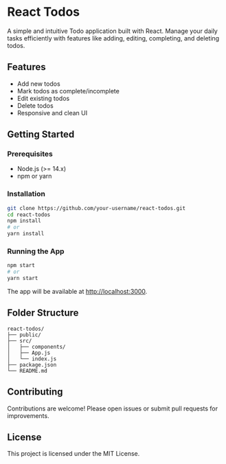 # React Todos

A simple and intuitive Todo application built with React. Manage your daily tasks efficiently with features like adding, editing, completing, and deleting todos.

## Features

- Add new todos
- Mark todos as complete/incomplete
- Edit existing todos
- Delete todos
- Responsive and clean UI

## Getting Started

### Prerequisites

- Node.js (>= 14.x)
- npm or yarn

### Installation

```bash
git clone https://github.com/your-username/react-todos.git
cd react-todos
npm install
# or
yarn install
```

### Running the App

```bash
npm start
# or
yarn start
```

The app will be available at [http://localhost:3000](http://localhost:3000).

## Folder Structure

```
react-todos/
├── public/
├── src/
│   ├── components/
│   ├── App.js
│   └── index.js
├── package.json
└── README.md
```

## Contributing

Contributions are welcome! Please open issues or submit pull requests for improvements.

## License

This project is licensed under the MIT License.
